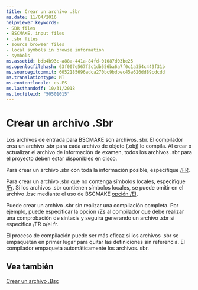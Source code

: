```yaml
---
title: Crear un archivo .Sbr
ms.date: 11/04/2016
helpviewer_keywords:
- SBR files
- BSCMAKE, input files
- .sbr files
- source browser files
- local symbols in browse information
- symbols
ms.assetid: bdb4b93c-a88a-441a-84fd-01087d03be25
ms.openlocfilehash: 63f007e567f3c1db556ba6a7f0c1a354c449f31b
ms.sourcegitcommit: 6052185696adca270bc9bdbec45a626dd89cdcdd
ms.translationtype: MT
ms.contentlocale: es-ES
ms.lasthandoff: 10/31/2018
ms.locfileid: "50501015"
---
```

# <a name="creating-an-sbr-file"></a>Crear un archivo .Sbr

Los archivos de entrada para BSCMAKE son archivos. sbr. El compilador crea un archivo .sbr para cada archivo de objeto (.obj) lo compila. Al crear o actualizar el archivo de información de examen, todos los archivos .sbr para el proyecto deben estar disponibles en disco.

Para crear un archivo .sbr con toda la información posible, especifique [/FR](../../build/reference/fr-fr-create-dot-sbr-file.md).

Para crear un archivo .sbr que no contenga símbolos locales, especifique [/Fr](../../build/reference/fr-fr-create-dot-sbr-file.md). Si los archivos .sbr contienen símbolos locales, se puede omitir en el archivo .bsc mediante el uso de BSCMAKE [opción /El](../../build/reference/bscmake-options.md)`.`

Puede crear un archivo .sbr sin realizar una compilación completa. Por ejemplo, puede especificar la opción /Zs al compilador que debe realizar una comprobación de sintaxis y seguirá generando un archivo .sbr si especifica /FR o/el fr.

El proceso de compilación puede ser más eficaz si los archivos .sbr se empaquetan en primer lugar para quitar las definiciones sin referencia. El compilador empaqueta automáticamente los archivos. sbr.

## <a name="see-also"></a>Vea también

[Crear un archivo .Bsc](../../build/reference/building-a-dot-bsc-file.md)